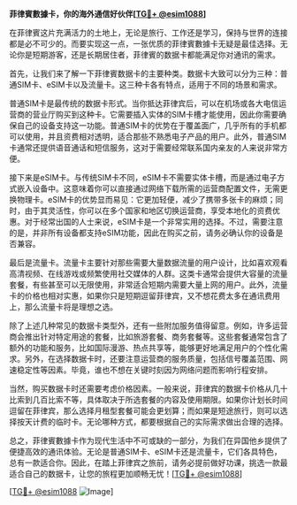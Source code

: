 **菲律賓數據卡，你的海外通信好伙伴[[TG💪+ @esim1088](https://t.me/s/esim1088)]**

在菲律賓这片充满活力的土地上，无论是旅行、工作还是学习，保持与世界的连接都是必不可少的。而要实现这一点，一张优质的菲律賓數據卡无疑是最佳选择。无论你是短期游客，还是长期居住者，菲律賓的数据卡都能满足你对通讯的需求。

首先，让我们来了解一下菲律賓数据卡的主要种类。数据卡大致可以分为三种：普通SIM卡、eSIM卡以及流量卡。这三种卡各有特点，适用于不同的场景和需求。

普通SIM卡是最传统的数据卡形式。当你抵达菲律宾后，可以在机场或各大电信运营商的营业厅购买到这种卡。它需要插入实体的SIM卡槽才能使用，因此你需要确保自己的设备支持这一功能。普通SIM卡的优势在于覆盖面广，几乎所有的手机都可以使用，并且资费相对透明，适合那些不熟悉电子产品的用户。此外，普通SIM卡通常还提供语音通话和短信服务，这对于需要经常联系国内亲友的人来说非常方便。

接下来是eSIM卡。与传统SIM卡不同，eSIM卡不需要实体卡槽，而是通过电子方式嵌入设备中。这意味着你可以直接通过网络下载所需的运营商配置文件，无需更换物理卡。eSIM卡的优势显而易见：它更加轻便，减少了携带多张卡的麻烦；同时，由于其灵活性，你可以在多个国家和地区切换运营商，享受本地化的资费优惠。对于经常出国的人士来说，eSIM卡是一个非常实用的选择。不过，需要注意的是，并非所有设备都支持eSIM功能，因此在购买之前，请务必确认你的设备是否兼容。

最后是流量卡。流量卡主要针对那些需要大量数据流量的用户设计，比如喜欢观看高清视频、在线游戏或频繁使用社交媒体的人群。这类卡通常会提供大容量的流量套餐，有些甚至可以无限使用，非常适合短期内需要大量上网的用户。此外，流量卡的价格也相对实惠，如果你只是短期逗留菲律宾，又不想花费太多在通讯费用上，那么流量卡将是理想之选。

除了上述几种常见的数据卡类型外，还有一些附加服务值得留意。例如，许多运营商会推出针对特定用途的套餐，比如旅游套餐、商务套餐等。这些套餐通常包含了额外的功能和服务，比如国际漫游、热点共享等，能够更好地满足用户的个性化需求。另外，在选择数据卡时，还要注意运营商的服务质量，包括信号覆盖范围、网速稳定性等因素。毕竟，谁也不想在关键时刻因为网络问题而影响行程安排。

当然，购买数据卡时还需要考虑价格因素。一般来说，菲律宾的数据卡价格从几十比索到几百比索不等，具体取决于所选套餐的内容及使用期限。如果你计划长时间逗留在菲律宾，那么选择月租型套餐可能会更划算；而如果是短途旅行，则可以选择按天计费的临时卡。无论哪种方式，都要根据自己的实际需求做出合理的选择。

总之，菲律賓數據卡作为现代生活中不可或缺的一部分，为我们在异国他乡提供了便捷高效的通讯体验。无论是普通SIM卡、eSIM卡还是流量卡，它们各具特色，总有一款适合你。因此，在踏上菲律宾之旅前，请务必提前做好功课，挑选一款最适合自己的数据卡，让您的旅程更加顺畅无忧！[[TG💪+ @esim1088](https://t.me/s/esim1088)]

[[TG💪+ @esim1088](https://t.me/s/esim1088) ![Image](https://i.postimg.cc/4NQfJmqS/Snipaste-2025-05-13-00-14-12.png)]